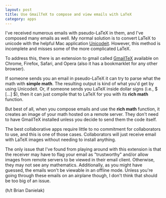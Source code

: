 ```yaml
---
layout: post
title: Use GmailTeX to compose and view emails with LaTeX
category: apps
---
```


I've received numerous emails with pseudo-LaTeX in them, and I've composed many emails as well. My normal solution is to convert LaTeX to unicode with the helpful Mac application [Unicodeit][1]. However, this method is incomplete and misses some of the more complicated LaTeX.
<!--more-->

To address this, there is an extension to gmail called [GmailTeX][2] available on Chrome, Firefox, Safari, and Opera (also it has a bookmarklet for any other browser).

If someone sends you an email in pseudo-LaTeX it can try to parse what the math with **simple math**. The resulting output is kind of what you'd get by using Unicodeit. Or, if someone sends you LaTeX inside dollar signs (i.e., $ [...] $), then it can just compile that to LaTeX for you with its **rich math** function.

But best of all, when you compose emails and use the **rich math** function, it creates an image of your math hosted on a remote server. They don't need to have GmailTeX installed unless you decide to send them the code itself.

The best collaborative apps require little to no commitment for collaborators to use, and this is one of those cases. Collaborators will just receive email with LaTeX images without needing to install anything.

The only issue that I've found from playing around with this extension is that the receiver may have to flag your email as "trustworthy" and/or allow images from remote servers to be viewed in their email client. Otherwise, they may not see any mathematics. Additionally, as you might have guessed, the emails won't be viewable in an offline mode. Unless you're going through these emails on an airplane though, I don't think that should be too big of an issue.

(h/t Brian Danielak)

[1]:http://www.svenkreiss.com/UnicodeIt
[2]:http://alexeev.org/gmailtex.html
